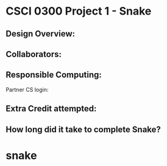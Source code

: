 CSCI 0300 Project 1 - Snake
===========================

## Design Overview:

## Collaborators:

## Responsible Computing:
Partner CS login:

## Extra Credit attempted:

## How long did it take to complete Snake?

<!-- Enter an approximate number of hours that you spent actively working on the project. -->
# snake
